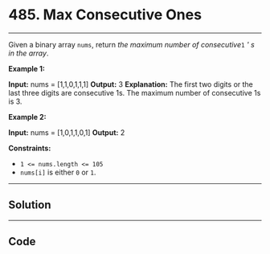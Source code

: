 # 485. Max Consecutive Ones

---

Given a binary array `nums`, return _the maximum number of consecutive_`1` _' s in the array_.

 

**Example 1:**


**Input:** nums = [1,1,0,1,1,1]
**Output:** 3
**Explanation:** The first two digits or the last three digits are consecutive 1s. The maximum number of consecutive 1s is 3.


**Example 2:**


**Input:** nums = [1,0,1,1,0,1]
**Output:** 2


 

**Constraints:**

  * `1 <= nums.length <= 105`
  * `nums[i]` is either `0` or `1`.

---

## Solution



---

## Code
```python


```